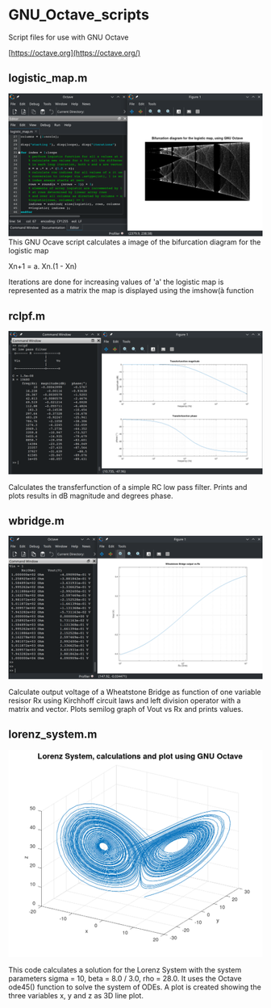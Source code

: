 # GNU_Octave_scripts
Script files for use with GNU Octave

[https://octave.org](https://octave.org/)

## logistic_map.m
![logistic_map_code_plot.png](logistic_map_code_plot.png)
This GNU Ocave script calculates a image of the bifurcation diagram
for the logistic map 

Xn+1 = a. Xn.(1 - Xn)

Iterations are done for increasing values of 'a'
the logistic map is represented as a matrix
the map is displayed using the imshow(à function

## rclpf.m
![screenshot_rclpf_result.png](screenshot_rclpf_result.png)

Calculates the transferfunction of a simple RC low pass filter. 
Prints and plots results in dB magnitude and degrees phase.

## wbridge.m
![wbridge_screenshot.png](wbridge_screenshot.png)

Calculate output voltage of a Wheatstone Bridge as function of one
variable resisor Rx using Kirchhoff circuit laws and 
left division operator with a matrix and vector.
Plots semilog graph of Vout vs Rx and prints values.

## lorenz_system.m
![lorenz_system_plot3_octave.png](lorenz_system_plot3_octave.png)

This code calculates a solution for the Lorenz System with the system parameters sigma = 10, beta = 8.0 / 3.0, rho = 28.0.
It uses the Octave ode45() function to solve the system of ODEs. 
A plot is created showing the three variables x, y and z as 3D line plot.
